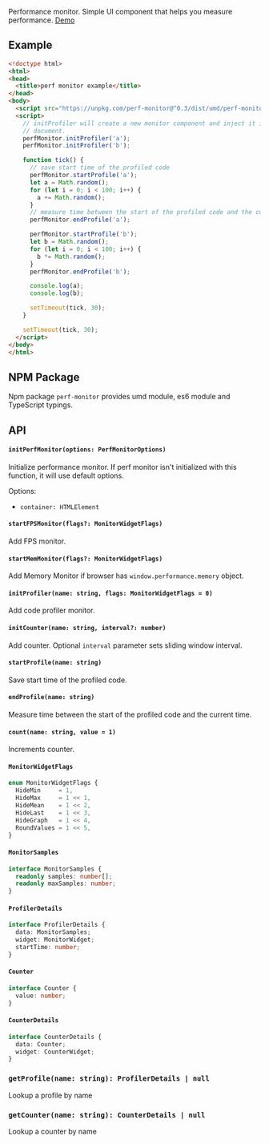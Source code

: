 Performance monitor. Simple UI component that helps you measure performance.
[Demo](http://localvoid.github.io/kivi-dbmonster/)

## Example

```html
<!doctype html>
<html>
<head>
  <title>perf monitor example</title>
</head>
<body>
  <script src="https://unpkg.com/perf-monitor@^0.3/dist/umd/perf-monitor.js"></script>
  <script>
    // initProfiler will create a new monitor component and inject it into your
    // document.
    perfMonitor.initProfiler('a');
    perfMonitor.initProfiler('b');

    function tick() {
      // save start time of the profiled code
      perfMonitor.startProfile('a');
      let a = Math.random();
      for (let i = 0; i < 100; i++) {
        a += Math.random();
      }
      // measure time between the start of the profiled code and the current time
      perfMonitor.endProfile('a');

      perfMonitor.startProfile('b');
      let b = Math.random();
      for (let i = 0; i < 100; i++) {
        b *= Math.random();
      }
      perfMonitor.endProfile('b');

      console.log(a);
      console.log(b);

      setTimeout(tick, 30);
    }

    setTimeout(tick, 30);
  </script>
</body>
</html>
```

## NPM Package

Npm package `perf-monitor` provides umd module, es6 module and TypeScript typings.

## API

#### `initPerfMonitor(options: PerfMonitorOptions)`

Initialize performance monitor. If perf monitor isn't initialized with this function, it will use default options.

Options:

 - `container: HTMLElement`

#### `startFPSMonitor(flags?: MonitorWidgetFlags)`

Add FPS monitor.

#### `startMemMonitor(flags?: MonitorWidgetFlags)`

Add Memory Monitor if browser has `window.performance.memory` object.

#### `initProfiler(name: string, flags: MonitorWidgetFlags = 0)`

Add code profiler monitor.

#### `initCounter(name: string, interval?: number)`

Add counter. Optional `interval` parameter sets sliding window interval.

#### `startProfile(name: string)`

Save start time of the profiled code.

#### `endProfile(name: string)`

Measure time between the start of the profiled code and the current time.

#### `count(name: string, value = 1)`

Increments counter.

#### `MonitorWidgetFlags`

```ts
enum MonitorWidgetFlags {
  HideMin     = 1,
  HideMax     = 1 << 1,
  HideMean    = 1 << 2,
  HideLast    = 1 << 3,
  HideGraph   = 1 << 4,
  RoundValues = 1 << 5,
}
```

#### `MonitorSamples`

```ts
interface MonitorSamples {
  readonly samples: number[];
  readonly maxSamples: number;
}
```

#### `ProfilerDetails`

```ts
interface ProfilerDetails {
  data: MonitorSamples;
  widget: MonitorWidget;
  startTime: number;
}
```

#### `Counter`

```ts
interface Counter {
  value: number;
}
```

#### `CounterDetails`

```ts
interface CounterDetails {
  data: Counter;
  widget: CounterWidget;
}
```

### `getProfile(name: string): ProfilerDetails | null`

Lookup a profile by name

### `getCounter(name: string): CounterDetails | null`

Lookup a counter by name
